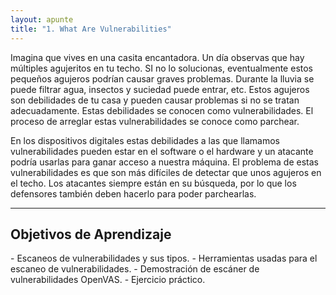 ```yaml
---
layout: apunte
title: "1. What Are Vulnerabilities"
---
```


Imagina que vives en una casita encantadora. Un día observas que hay múltiples agujeritos en tu techo. SI no lo solucionas, eventualmente estos pequeños agujeros podrían causar graves problemas. Durante la lluvia se puede filtrar agua, insectos y suciedad puede entrar, etc. Estos agujeros son debilidades de tu casa y pueden causar problemas si no se tratan adecuadamente. Estas debilidades se conocen como vulnerabilidades. El proceso de arreglar estas vulnerabilidades se conoce como parchear.

En los dispositivos digitales estas debilidades a las que llamamos vulnerabilidades pueden estar en el software o el hardware y un atacante podría usarlas para ganar acceso a nuestra máquina. El problema de estas vulnerabilidades es que son más difíciles de detectar que unos agujeros en el techo. Los atacantes siempre están en su búsqueda, por lo que los defensores también deben hacerlo para poder parchearlas.

------------------------------
<h2>Objetivos de Aprendizaje</h2>
- Escaneos de vulnerabilidades y sus tipos.
- Herramientas usadas para el escaneo de vulnerabilidades.
- Demostración de escáner de vulnerabilidades OpenVAS.
- Ejercicio práctico.

